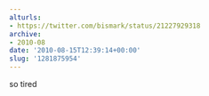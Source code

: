 ```yaml
---
alturls:
- https://twitter.com/bismark/status/21227929318
archive:
- 2010-08
date: '2010-08-15T12:39:14+00:00'
slug: '1281875954'
---
```


so tired

